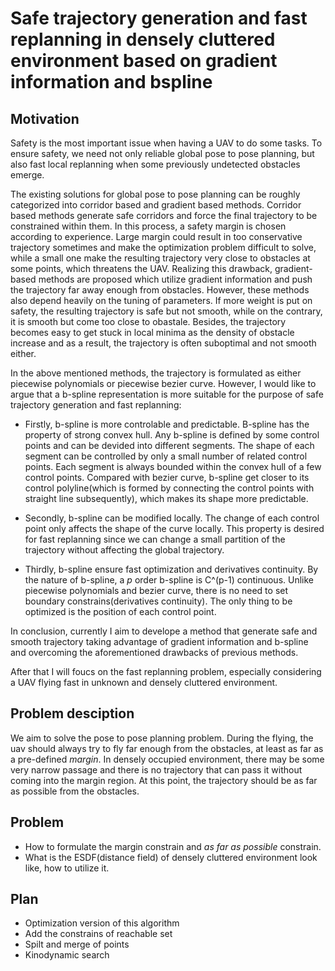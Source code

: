 # Safe trajectory generation and fast replanning in densely cluttered environment based on gradient information and bspline

## Motivation
Safety is the most important issue when having a UAV to do some tasks. To ensure safety, we need not only reliable global pose to pose planning, but also fast local replanning when some previously undetected obstacles emerge.  

The existing solutions for global pose to pose planning can be roughly categorized into corridor based and gradient based methods. Corridor based methods generate safe corridors and force the final trajectory to be constrained within them. In this process, a safety margin is chosen according to experience. Large margin could result in too conservative trajectory sometimes and make the optimization problem difficult to solve, while a small one make the resulting trajectory very close to obstacles at some points, which threatens the UAV. Realizing this drawback, gradient-based methods are proposed which utilize gradient information and push the trajectory far away enough from obstacles. However, these methods also depend heavily on the tuning of parameters. If more weight is put on safety, the resulting trajectory is safe but not smooth, while on the contrary, it is smooth but come too close to obastale. Besides, the trajectory becomes easy to get stuck in local minima as the density of obstacle increase and as a result, the trajectory is often suboptimal and not smooth either.

In the above mentioned methods, the trajectory is formulated as either piecewise polynomials or piecewise bezier curve. However, I would like to argue that a b-spline representation is more suitable for the purpose of safe trajectory generation and fast replanning:

* Firstly, b-spline is more controlable and predictable. B-spline has the property of strong convex hull. Any b-spline is defined by some control points and can be devided into different segments. The shape of each segment can be controlled by only a small number of related control points. Each segment is always bounded within the convex hull of a few control points. Compared with bezier curve, b-spline get closer to its control polyline(which is formed by connecting the control points with straight line subsequently), which makes its shape more predictable.

* Secondly, b-spline can be modified locally. The change of each control point only affects the shape of the curve locally. This property is desired for fast replanning since we can change a small partition of the trajectory without affecting the global trajectory.

* Thirdly, b-spline ensure fast optimization and derivatives continuity. By the nature of b-spline, a _p_ order b-spline is C^(p-1) continuous. Unlike piecewise polynomials and bezier curve, there is no need to set boundary constrains(derivatives continuity). The only thing to be optimized is the position of each control point.

In conclusion, currently I aim to develope a method that generate safe and smooth trajectory taking advantage of gradient information and b-spline and overcoming the aforementioned drawbacks of previous methods. 

After that I will foucs on the fast replanning problem, especially considering a UAV flying fast in unknown and densely cluttered environment.

## Problem desciption
We aim to solve the pose to pose planning problem. During the flying, the uav should always try to fly far enough from the obstacles, at least as far as a pre-defined *margin*. In densely occupied environment, there may be some very narrow passage and there is no trajectory that can pass it without coming into the margin region. At this point, the trajectory should be as far as possible from the obstacles.

## Problem
* How to formulate the margin constrain and _as far as possible_ constrain.
* What is the ESDF(distance field) of densely cluttered environment look like, how to utilize it.

## Plan
* Optimization version of this algorithm
* Add the constrains of reachable set
* Spilt and merge of points
* Kinodynamic search
